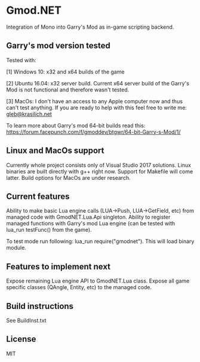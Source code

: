 # Gmod.NET
Integration of Mono into Garry's Mod as in-game scripting backend.

## Garry's mod version tested
Tested with:

[1] Windows 10: x32 and x64 builds of the game

[2] Ubuntu 16.04: x32 server build. Current x64 server build of the Garry's Mod is not functional and therefore wasn't tested.

[3] MacOs: I don't have an access to any Apple computer now and thus can't test anything. If you are ready to help with this feel free to write me: gleb@krasilich.net

To learn more about Garry's mod 64-bit builds read this:
https://forum.facepunch.com/f/gmoddev/btgwr/64-bit-Garry-s-Mod/1/

## Linux and MacOs support
Currently whole project consists only of Visual Studio 2017 solutions. Linux binaries are built directly with g++ right now. Support for Makefile will come latter. Build options for MacOs are under research.

## Current features
Ability to make basic Lua engine calls (LUA->Push, LUA->GetField, etc) from managed code with GmodNET.Lua.Api singleton. Ability to register managed
functions with Garry's mod Lua engine (can be tested with lua_run testFunc() from the game).

To test mode run following: lua_run require("gmodnet"). This will load binary module.

## Features to implement next
Expose remaining Lua engine API to GmodNET.Lua class. Expose all game specific classes (QAngle, Entity, etc) to the managed code.

## Build instructions
See BuildInst.txt

## License
MIT
